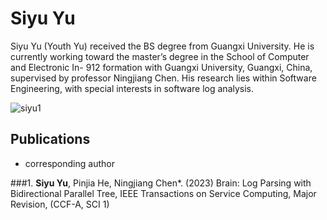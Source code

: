 # Siyu Yu
Siyu Yu (Youth Yu)
received the BS degree from Guangxi University. He is currently working toward the master’s degree in the School of Computer and Electronic In- 912
formation with Guangxi University, Guangxi, China, supervised by professor Ningjiang Chen. His research lies within Software Engineering, with special interests in software log analysis.

![siyu1](https://user-images.githubusercontent.com/84389256/236620001-91dd8bec-aeb7-427d-bcdc-8baae52e4f5a.png)



## Publications

* corresponding author

###1. **Siyu Yu**, Pinjia He, Ningjiang Chen*. (2023) Brain: Log Parsing with Bidirectional Parallel Tree, IEEE Transactions on Service Computing, Major Revision, (CCF-A, SCI 1)

